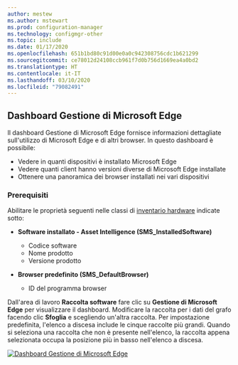 ```yaml
---
author: mestew
ms.author: mstewart
ms.prod: configuration-manager
ms.technology: configmgr-other
ms.topic: include
ms.date: 01/17/2020
ms.openlocfilehash: 651b1bd80c91d00e0a0c942308756cdc1b621299
ms.sourcegitcommit: ce78012d24108ccb961f7d0b756d1669ea4a0bd2
ms.translationtype: HT
ms.contentlocale: it-IT
ms.lasthandoff: 03/10/2020
ms.locfileid: "79082491"
---
```

## <a name="bkmk_edge-dash"></a> Dashboard Gestione di Microsoft Edge

<!--3871913-->
Il dashboard Gestione di Microsoft Edge fornisce informazioni dettagliate sull'utilizzo di Microsoft Edge e di altri browser. In questo dashboard è possibile:

- Vedere in quanti dispositivi è installato Microsoft Edge
- Vedere quanti client hanno versioni diverse di Microsoft Edge installate
- Ottenere una panoramica dei browser installati nei vari dispositivi

### <a name="prerequisites"></a>Prerequisiti

Abilitare le proprietà seguenti nelle classi di [inventario hardware](/configmgr/core/clients/manage/inventory/extend-hardware-inventory) indicate sotto:

- **Software installato - Asset Intelligence (SMS_InstalledSoftware)**
   - Codice software
   - Nome prodotto
   - Versione prodotto

- **Browser predefinito (SMS_DefaultBrowser)**
   - ID del programma browser

Dall'area di lavoro **Raccolta software** fare clic su **Gestione di Microsoft Edge** per visualizzare il dashboard. Modificare la raccolta per i dati del grafo facendo clic **Sfoglia** e scegliendo un'altra raccolta. Per impostazione predefinita, l'elenco a discesa include le cinque raccolte più grandi. Quando si seleziona una raccolta che non è presente nell'elenco, la raccolta appena selezionata occupa la posizione più in basso nell'elenco a discesa.

[![Dashboard Gestione di Microsoft Edge](../../media/3871913-microsoft-edge-dashboard.png)](../../media/3871913-microsoft-edge-dashboard.png#lightbox)

